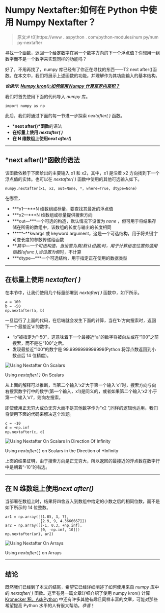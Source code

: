 # Numpy Nextafter:如何在 Python 中使用 Numpy Nextafter？

> 原文:# t0]https://www . aspython . com/python-modules/num py/num py-nextafter

寻找一个函数，返回一个给定数字在另一个数字方向的下一个浮点值？你想用一组数字而不是一个数字来实现同样的功能吗？

好了，不用再找了，numpy 库已经有了你正在寻找的东西——T2 next after()函数。在本文中，我们将展示上述函数的功能，并理解作为其功能输入的基本结构。

***也读作: [Numpy.kron():如何使用 Numpy 计算克罗内克积？](https://www.askpython.com/python-modules/numpy/numpy-kron)***

我们将首先使用下面的代码导入 *numpy* 库。

```
import numpy as np

```

此后，我们将通过下面的每一节进一步探索 *nextafter( )* 函数。

*   ***next after()*函数**的语法
*   **在标量上使用 *nextafter( )***
*   **在 N 维数组上使用*next after()***

* * *

## ***next after()*函数**的语法

该函数依赖于下面给出的主要输入 x1 和 x2，其中，x1 是沿着 x2 方向找到下一个浮点值的实体。也可以在 *nextafter( )* 函数中使用的其他可选输入如下。

```
numpy.nextafter(x1, x2, out=None, *, where=True, dtype=None)

```

在哪里，

*   ***x1—***N 维数组或标量，要查找其最近的浮点值
*   ***x2—***N 维数组或标量提供搜索方向
*   ***out—***一个可选的构造，默认情况下设置为 *none* ，但可用于将结果存储在所需的数组中，该数组的长度与输出的长度相同
*   *****–**kwargs 或 keyword argument，这是一个可选结构，用于将关键字可变长度的参数传递给函数
*   ***其中—***一个可选构造，当设置为*真*(默认设置)时，用于计算给定位置的通用函数(ufunc ),当设置为*假*时，不计算
*   ***dtype—***一个可选结构，用于指定正在使用的数据类型

* * *

## **在标量上使用 *nextafter( )***

在本节中，让我们使用几个标量部署到 *nextafter( )* 函数中，如下所示。

```
a = 100
b = -50
np.nextafter(a, b)

```

一旦运行了上面的代码，在后端就会发生下面的计算，当在‘b’方向搜索时，返回下一个最接近‘a’的数字。

*   “b”被指定为“-50”，这意味着下一个最接近“a”的数字将被向左或在“100”之前搜索，而不是在“100”之后。
*   发现最接近“100”的数字是 99.9999999999999(Python 将浮点数返回到小数点后 14 位精度)。

![Using Nextafter On Scalars](../Images/669b2f9beb1f1a66a2f70783ff68acb9.png)

Using *nextafter( )* On Scalars

从上面的解释可以推断，当第二个输入‘x2’大于第一个输入‘x1’时，搜索方向与向右搜索数字行中的数字(第一个输入，x1)是同义的，或者如果第二个输入‘x2’小于第一个输入‘x1’，则向左搜索。

即使使用正无穷大或负无穷大而不是其他数字作为“x2 ”,同样的逻辑也适用，我们将使用下面的代码来解决这个难题。

```
c = -10
d = +np.inf
np.nextafter(c, d)

```

![Using Nextafter On Scalars In Direction Of Infinity](../Images/2e9437b6fddcce0fdd8365153511c272.png)

Using *nextafter*( ) on Scalars in the Direction of +Infinity

上面的结果证明，由于搜索方向是正无穷大，所以返回的最接近的浮点数在数字行中是朝着“-10”的右边。

* * *

## **在 N 维数组上使用*next after()***

当部署在数组上时，结果将四舍五入到数组中给定的小数之后的相同位数，而不是如下所示的 14 位整数。

```
ar1 = np.array([[1.05, 3, 7],
                [2.9, 9, 4.3666667]])
ar2 = np.array([[-1, 0.3, +np.inf],
                [0, -np.inf, 10]])
np.nextafter(ar1, ar2)

```

![Using Nextafter On Arrays](../Images/fe912f46e5f670df5698510a5fee56e8.png)

Using *nextafter*( ) on Arrays

* * *

## **结论**

既然我们已经到了本文的结尾，希望它已经详细阐述了如何使用来自 *numpy* 库中的 *nextafter( )* 函数。这里有另一篇文章详细介绍了使用 numpy kron() 计算 [Kronecker 积。AskPython](https://www.askpython.com/python/how-to-calculate-kronecker-product-using-numpy) 中还有许多其他有趣且同样丰富的文章，可能对那些希望提高 Python 水平的人有很大帮助。*恭喜*！